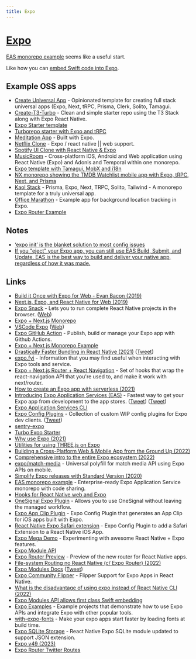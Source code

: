 ```yaml
---
title: Expo
---
```


# [Expo](https://expo.io/)

[EAS monorepo example](https://github.com/byCedric/eas-monorepo-example) seems like a useful start.

Like how you can [embed Swift code into Expo](https://twitter.com/Baconbrix/status/1594311305099444225).

## Example OSS apps

- [Create Universal App](https://github.com/chen-rn/CUA) - Opinionated template for creating full stack universal apps (Expo, Next, tRPC, Prisma, Clerk, Solito, Tamagui.
- [Create-T3-Turbo](https://github.com/t3-oss/create-t3-turbo) - Clean and simple starter repo using the T3 Stack along with Expo React Native.
- [Expo Starter template](https://github.com/calebnance/expo-starter)
- [Turborepo starter with Expo and tRPC](https://github.com/gunnnnii/turbo-expo-trpc-starter)
- [Meditation App](https://github.com/jackburrus/MeditationApp) - Built with Expo.
- [Netflix Clone](https://github.com/calebnance/expo-netflix) - Expo / react native || web support.
- [Spotify UI Clone with React Native & Expo](https://github.com/calebnance/expo-spotify)
- [MusicRoom](https://github.com/AdonisEnProvence/MusicRoom) - Cross-platform iOS, Android and Web application using React Native (Expo) and Adonis and Temporal within one monorepo.
- [Expo template with Tamagui, MobX and i18n](https://github.com/ivopr/tamagui-expo)
- [NX monorepo showing the TMDB Watchlist mobile app with Expo, tRPC, Next, and Prisma](https://github.com/mwarger/tmdb-watchlist-prisma)
- [Kaol Stack](https://github.com/chamatt/create-kaol-app) - Prisma, Expo, Next, TRPC, Solito, Tailwind - A monorepo template for a truly universal app.
- [Office Marathon](https://github.com/byCedric/office-marathon) - Example app for background location tracking in Expo.
- [Expo Router Example](https://github.com/jjenzz/expo-nav-state)

## Notes

- [‘expo init’ is the blanket solution to most config issues](https://twitter.com/FernandoTheRojo/status/1455397012841631744)
- [If you "eject" your Expo app, you can still use EAS Build, Submit, and Update. EAS is the best way to build and deliver your native app, regardless of how it was made.](https://twitter.com/Baconbrix/status/1513603854063095810)

## Links

- [Build it Once with Expo for Web - Evan Bacon (2019)](https://www.youtube.com/watch?v=ykBxY01j_rA)
- [Next.js, Expo, and React Native for Web (2019)](https://dev.to/evanbacon/next-js-expo-and-react-native-for-web-3kd9)
- [Expo Snack](https://github.com/expo/snack) - Lets you to run complete React Native projects in the browser. ([Web](https://snack.expo.io/))
- [Expo + Next.js Monorepo](https://github.com/nandorojo/expo-next-monorepo)
- [VSCode Expo](https://github.com/expo/vscode-expo) ([Web](https://marketplace.visualstudio.com/items?itemName=byCedric.vscode-expo))
- [Expo GitHub Action](https://github.com/expo/expo-github-action) - Publish, build or manage your Expo app with Github Actions.
- [Expo + Next.js Monorepo Example](https://github.com/axeldelafosse/expo-next-monorepo-example)
- [Drastically Faster Bundling in React Native (2021)](https://blog.expo.dev/drastically-faster-bundling-in-react-native-a54f268e0ed1) ([Tweet](https://twitter.com/Baconbrix/status/1449043817663905793))
- [expo.fyi](https://github.com/expo/fyi) - Information that you may find useful when interacting with Expo tools and service.
- [Expo + Next.js Router + React Navigation](https://github.com/nandorojo/expo-next-react-navigation) - Set of hooks that wrap the react-navigation API that you're used to, and make it work with next/router.
- [How to create an Expo app with serverless (2021)](https://serverless-stack.com/examples/how-to-create-an-expo-app-with-serverless.html)
- [Introducing Expo Application Services (EAS)](https://blog.expo.dev/introducing-eas-395d4809cc6f) - Fastest way to get your Expo app from development to the app stores. ([Tweet](https://twitter.com/JI/status/1458600696752717826)) ([Tweet](https://twitter.com/baconbrix/status/1458600548152721409))
- [Expo Application Services CLI](https://github.com/expo/eas-cli)
- [Expo Config Plugins](https://github.com/expo/config-plugins) - Collection of custom WIP config plugins for Expo dev clients. ([Tweet](https://twitter.com/albertgao/status/1495685282695618562))
- [sentry-expo](https://github.com/expo/sentry-expo)
- [Turbo Expo Starter](https://github.com/ericvicenti/turbo-expo-starter)
- [Why use Expo (2021)](https://twitter.com/enesozt_/status/1474039877893296140)
- [Utilities for using THREE.js on Expo](https://github.com/expo/expo-three)
- [Building a Cross-Platform Web & Mobile App from the Ground Up (2022)](https://ambrook.com/blog/building-a-cross-platform-web-and-mobile-app-from-the-ground-up)
- [Comprehensive intro to the entire Expo ecosystem (2022)](https://twitter.com/mauro_codes/status/1504495062180323338)
- [expo/match-media](https://github.com/expo/match-media) - Universal polyfill for match media API using Expo APIs on mobile.
- [Simplify Expo releases with Standard Version (2020)](https://dev.to/bycedric/simplify-expo-releases-with-standard-version-2f4o)
- [EAS monorepo example](https://github.com/byCedric/eas-monorepo-example) - Enterprise-ready Expo Application Service monorepo with code sharing.
- [Hooks for React Native web and Expo](https://github.com/EvanBacon/react-native-web-hooks)
- [OneSignal Expo Plugin](https://github.com/OneSignal/onesignal-expo-plugin) - Allows you to use OneSignal without leaving the managed workflow.
- [Expo App Clip Plugin](https://github.com/bndkt/react-native-app-clip) - Expo Config Plugin that generates an App Clip for iOS apps built with Expo.
- [React Native Expo Safari extension](https://github.com/andrew-levy/react-native-safari-extension) - Expo Config Plugin to add a Safari Extension to a React Native iOS App.
- [Expo Mega Demo](https://github.com/barthap/expo-mega-demo) - Experimenting with awesome React Native + Expo features.
- [Expo Module API](https://twitter.com/Baconbrix/status/1552970661215326208)
- [Expo Router Preview](https://github.com/expo/router) - Preview of the new router for React Native apps.
- [File-system Routing no React Native (c/ Expo Router) (2022)](https://www.youtube.com/watch?v=DtFnUvm3xeU)
- [Expo Modules Docs](https://docs.expo.dev/modules/overview/) ([Tweet](https://twitter.com/compose/tweet))
- [Expo Community Flipper](https://github.com/jakobo/expo-community-flipper) - Flipper Support for Expo Apps in React Native.
- [What is the disadvantage of using expo instead of React Native CLI (2022)](https://www.reddit.com/r/reactnative/comments/yzybgj/what_is_the_disadvantage_of_using_expo_instead_of/)
- [Expo Modules API allows first class Swift embedding](https://twitter.com/Baconbrix/status/1594311305099444225)
- [Expo Examples](https://github.com/expo/examples) - Example projects that demonstrate how to use Expo APIs and integrate Expo with other popular tools.
- [with-expo-fonts](https://github.com/andresribeiro/with-expo-fonts) - Make your expo apps start faster by loading fonts at build time.
- [Expo SQLite Storage](https://github.com/jwallet/expo-sqlite-storage) - React Native Expo SQLite module updated to support JSON extension.
- [Expo v49 (2023)](https://twitter.com/Baconbrix/status/1656634363847507968)
- [Expo Router Twitter Routes](https://github.com/EvanBacon/expo-router-twitter/)
